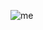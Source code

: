 ![me](https://images-wixmp-ed30a86b8c4ca887773594c2.wixmp.com/f/da033e72-0c02-4f60-a051-5fbf5205e7e8/d2uol6y-bae4b4d4-c3ab-4758-ab55-a8d4952aa653.gif?token=eyJ0eXAiOiJKV1QiLCJhbGciOiJIUzI1NiJ9.eyJzdWIiOiJ1cm46YXBwOiIsImlzcyI6InVybjphcHA6Iiwib2JqIjpbW3sicGF0aCI6IlwvZlwvZGEwMzNlNzItMGMwMi00ZjYwLWEwNTEtNWZiZjUyMDVlN2U4XC9kMnVvbDZ5LWJhZTRiNGQ0LWMzYWItNDc1OC1hYjU1LWE4ZDQ5NTJhYTY1My5naWYifV1dLCJhdWQiOlsidXJuOnNlcnZpY2U6ZmlsZS5kb3dubG9hZCJdfQ.aiWDs1rNTsWVd4xfe4XefdxTCg6hX-dCM6HWNBJILbg)
